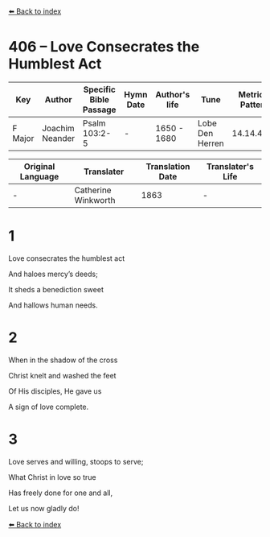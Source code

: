 [⬅️ Back to index](../README.md)

# 406 – Love Consecrates the Humblest Act

Key | Author   | Specific Bible Passage     |Hymn Date |Author's life |Tune |Metrical Pattern   |Composer/Source                                                                                        
-- | --------- | ---------------------------|----------|--------------|-----|-------------------|-------------   
F Major  | Joachim Neander      | Psalm 103:2-5 | -  | 1650 - 1680 | Lobe Den Herren | 14.14.4.7.8 | Chorale Book for England, 1863 

Original Language | Translater | Translation Date   | Translater's Life     
----------------- | --------- | --------------------|-------------   
\-  | Catherine Winkworth      | 1863 | -  | 1827 - 1878 



# 1

Love consecrates the humblest act

And haloes mercy’s deeds;

It sheds a benediction sweet

And hallows human needs.



# 2

When in the shadow of the cross

Christ knelt and washed the feet

Of His disciples, He gave us

A sign of love complete.



# 3

Love serves and willing, stoops to serve;

What Christ in love so true

Has freely done for one and all,

Let us now gladly do!

[⬅️ Back to index](../README.md)

